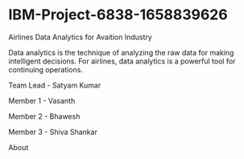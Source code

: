 # IBM-Project-6838-1658839626
Airlines Data Analytics for Avaition Industry

Data analytics is the technique of analyzing the raw data for making intelligent decisions. For airlines, data analytics is a powerful tool for continuing operations.

Team Lead - Satyam Kumar

Member 1 -  Vasanth

Member 2 - Bhawesh

Member 3 - Shiva Shankar

About


